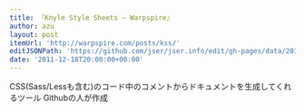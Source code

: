 ```yaml
---
title: 『Knyle Style Sheets — Warpspire』
author: azu
layout: post
itemUrl: 'http://warpspire.com/posts/kss/'
editJSONPath: 'https://github.com/jser/jser.info/edit/gh-pages/data/2011/12/index.json'
date: '2011-12-18T20:00:00+00:00'
---
```

CSS(Sass/Lessも含む)のコード中のコメントからドキュメントを生成してくれるツール
Githubの人が作成
